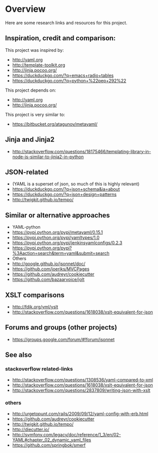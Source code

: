 # Overview

Here are some research links and resources for this project.

## Inspiration, credit and comparison:

This project was inspired by: 

* http://yaml.org
* http://template-toolkit.org
* http://jinja.pocoo.org/
* https://duckduckgo.com/?q=emacs+radio+tables
* https://duckduckgo.com/?q=python+%22pep+292%22

This project depends on:

* http://yaml.org
* http://jinja.pocoo.org/

This project is very similar to:

* https://bitbucket.org/atagunov/metayaml/

## Jinja and Jinja2

* http://stackoverflow.com/questions/18175466/templating-library-in-node-js-similar-to-jinja2-in-python

## JSON-related 
* (YAML is a superset of json, so much of this is highly relevant)
* https://duckduckgo.com/?q=json+schema&ia=about
* https://duckduckgo.com/?q=json+design+patterns
* http://twigkit.github.io/tempo/

## Similar or alternative approaches 
* YAML-python
* https://pypi.python.org/pypi/metayaml/0.15.1
* https://pypi.python.org/pypi/yamltypes/1.0
* https://pypi.python.org/pypi/jenkinsyamlconfigs/0.2.3
* https://pypi.python.org/pypi?%3Aaction=search&term=yaml&submit=search
* Others
* http://google.github.io/jsonnet/doc/
* https://github.com/joeriks/MVCPages
* https://github.com/audreyr/cookiecutter
* https://github.com/bazaarvoice/jolt

## XSLT comparisons

* http://fdik.org/yml/yslt
* http://stackoverflow.com/questions/1618038/xslt-equivalent-for-json

## Forums and groups (other projects)

* https://groups.google.com/forum/#!forum/jsonnet

## See also

### stackoverflow related-links
* http://stackoverflow.com/questions/1308536/yaml-compared-to-xml
* http://stackoverflow.com/questions/1618038/xslt-equivalent-for-json
* http://stackoverflow.com/questions/2837809/writing-json-with-xslt

### others
* http://urgetopunt.com/rails/2009/09/12/yaml-config-with-erb.html
* https://github.com/audreyr/cookiecutter
* http://twigkit.github.io/tempo/
* http://diecutter.io/
* http://symfony.com/legacy/doc/reference/1_3/en/02-YAML#chapter_02_dynamic_yaml_files
* https://github.com/springbok/smerf


